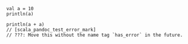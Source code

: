 ```{#id01 .scala computationTreeId="a" pipe="scala_script"}
val a = 10
println(a)
```

```{#id01 .scala computationTreeId="a" pipe="scala_script"}
println(a + a)
// [scala_pandoc_test_error_mark]
// ???: Move this without the name tag `has_error` in the future.
```
